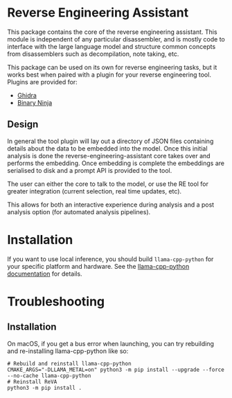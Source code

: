 # Reverse Engineering Assistant

This package contains the core of the reverse engineering assistant.
This module is independent of any particular disassembler, and is mostly
code to interface with the large language model and structure common concepts
from disassemblers such as decompilation, note taking, etc.

This package can be used on its own for reverse engineering tasks, but
it works best when paired with a plugin for your reverse engineering tool.
Plugins are provided for:
- [Ghidra](/ghidra-assistant)
- [Binary Ninja](/binary-ninja-assistant)

## Design

In general the tool plugin will lay out a directory of JSON files
containing details about the data to be embedded into the model.
Once this initial analysis is done the reverse-engineering-assistant
core takes over and performs the embedding. Once embedding is complete
the embeddings are serialised to disk and a prompt API is provided to
the tool.

The user can either the core to talk to the model, or use the RE tool
for greater integration (current selection, real time updates, etc).

This allows for both an interactive experience during analysis and a
post analysis option (for automated analysis pipelines).

# Installation

If you want to use local inference, you should build `llama-cpp-python` for
your specific platform and hardware. See the
[llama-cpp-python documentation](https://github.com/abetlen/llama-cpp-python/tree/main)
for details.

# Troubleshooting

## Installation

On macOS, if you get a bus error when launching, you can try rebuilding and re-installing
llama-cpp-python like so:

```shell
# Rebuild and reinstall llama-cpp-python
CMAKE_ARGS="-DLLAMA_METAL=on" python3 -m pip install --upgrade --force --no-cache llama-cpp-python
# Reinstall ReVA
python3 -m pip install .
```

